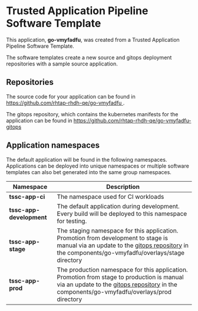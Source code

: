 # Trusted Application Pipeline Software Template

This application, **go-vmyfadfu**, was created from a Trusted Application Pipeline Software Template.

The software templates create a new source and gitops deployment repositories with a sample source application. 

## Repositories

The source code for your application can be found in [https://github.com/rhtap-rhdh-qe/go-vmyfadfu ](https://github.com/rhtap-rhdh-qe/go-vmyfadfu ).
 
The gitops repository, which contains the kubernetes manifests for the application can be found in 
[https://github.com/rhtap-rhdh-qe/go-vmyfadfu-gitops ](https://github.com/rhtap-rhdh-qe/go-vmyfadfu-gitops ) 

## Application namespaces 

The default application will be found in the following namespaces. Applications can be deployed into unique namespaces or multiple software templates can also bet generated into the same group namespaces.  

|  Namespace   |  Description   |  
| -------- | -------- |
| **tssc-app-ci** | The namespace used for CI workloads |
| **tssc-app-development** | The default application during development. Every build will be deployed to this namespace for testing. |
| **tssc-app-stage** | The staging namespace for this application. Promotion from development to stage is manual via an update to the [gitops repository](https://github.com/rhtap-rhdh-qe/go-vmyfadfu-gitops ) in the components/go-vmyfadfu/overlays/stage directory |
| **tssc-app-prod** | The production namespace for this application. Promotion from stage to production is manual via an update to the [gitops repository](https://github.com/rhtap-rhdh-qe/go-vmyfadfu-gitops ) in the components/go-vmyfadfu/overlays/prod directory |